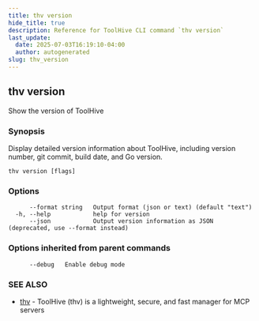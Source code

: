 ```yaml
---
title: thv version
hide_title: true
description: Reference for ToolHive CLI command `thv version`
last_update:
  date: 2025-07-03T16:19:10-04:00
  author: autogenerated
slug: thv_version
---
```


## thv version

Show the version of ToolHive

### Synopsis

Display detailed version information about ToolHive, including version number, git commit, build date, and Go version.

```
thv version [flags]
```

### Options

```
      --format string   Output format (json or text) (default "text")
  -h, --help            help for version
      --json            Output version information as JSON (deprecated, use --format instead)
```

### Options inherited from parent commands

```
      --debug   Enable debug mode
```

### SEE ALSO

* [thv](thv.md)	 - ToolHive (thv) is a lightweight, secure, and fast manager for MCP servers


